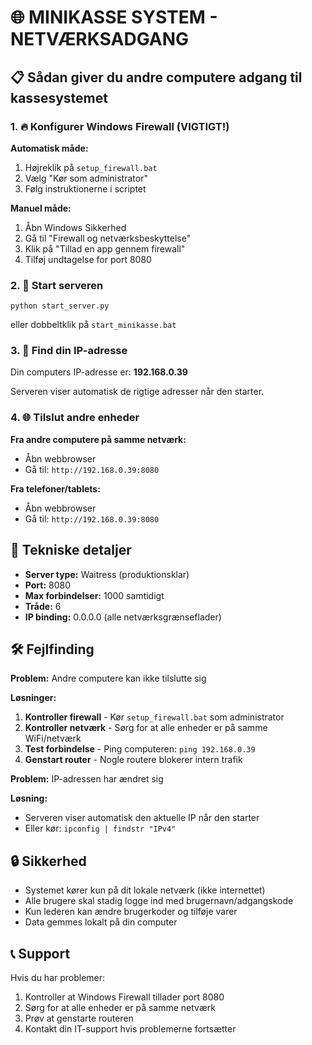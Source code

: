 # 🌐 MINIKASSE SYSTEM - NETVÆRKSADGANG

## 📋 Sådan giver du andre computere adgang til kassesystemet

### 1. **🔥 Konfigurer Windows Firewall (VIGTIGT!)**

**Automatisk måde:**
1. Højreklik på `setup_firewall.bat`
2. Vælg "Kør som administrator"
3. Følg instruktionerne i scriptet

**Manuel måde:**
1. Åbn Windows Sikkerhed
2. Gå til "Firewall og netværksbeskyttelse"
3. Klik på "Tillad en app gennem firewall"
4. Tilføj undtagelse for port 8080

### 2. **🚀 Start serveren**
```
python start_server.py
```
eller dobbeltklik på `start_minikasse.bat`

### 3. **📱 Find din IP-adresse**
Din computers IP-adresse er: **192.168.0.39**

Serveren viser automatisk de rigtige adresser når den starter.

### 4. **🌐 Tilslut andre enheder**

**Fra andre computere på samme netværk:**
- Åbn webbrowser
- Gå til: `http://192.168.0.39:8080`

**Fra telefoner/tablets:**
- Åbn webbrowser
- Gå til: `http://192.168.0.39:8080`

## 🔧 Tekniske detaljer

- **Server type:** Waitress (produktionsklar)
- **Port:** 8080
- **Max forbindelser:** 1000 samtidigt
- **Tråde:** 6
- **IP binding:** 0.0.0.0 (alle netværksgrænseflader)

## 🛠️ Fejlfinding

**Problem:** Andre computere kan ikke tilslutte sig

**Løsninger:**
1. **Kontroller firewall** - Kør `setup_firewall.bat` som administrator
2. **Kontroller netværk** - Sørg for at alle enheder er på samme WiFi/netværk
3. **Test forbindelse** - Ping computeren: `ping 192.168.0.39`
4. **Genstart router** - Nogle routere blokerer intern trafik

**Problem:** IP-adressen har ændret sig

**Løsning:**
- Serveren viser automatisk den aktuelle IP når den starter
- Eller kør: `ipconfig | findstr "IPv4"`

## 🔒 Sikkerhed

- Systemet kører kun på dit lokale netværk (ikke internettet)
- Alle brugere skal stadig logge ind med brugernavn/adgangskode
- Kun lederen kan ændre brugerkoder og tilføje varer
- Data gemmes lokalt på din computer

## 📞 Support

Hvis du har problemer:
1. Kontroller at Windows Firewall tillader port 8080
2. Sørg for at alle enheder er på samme netværk
3. Prøv at genstarte routeren
4. Kontakt din IT-support hvis problemerne fortsætter
